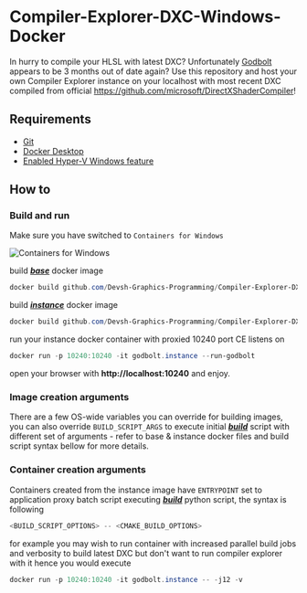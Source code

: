 # Compiler-Explorer-DXC-Windows-Docker

In hurry to compile your HLSL with latest DXC? Unfortunately [Godbolt](https://godbolt.org/) appears to be 3 months out of date again? Use this repository and host your own Compiler Explorer instance on your localhost with most recent DXC compiled from official https://github.com/microsoft/DirectXShaderCompiler!

## Requirements

- [Git](https://git-scm.com/download/win)
- [Docker Desktop](https://www.docker.com/products/docker-desktop/)
- [Enabled Hyper-V Windows feature](https://learn.microsoft.com/en-us/virtualization/hyper-v-on-windows/quick-start/enable-hyper-v#enable-hyper-v-using-powershell)

## How to
### Build and run

Make sure you have switched to `Containers for Windows`

![Containers for Windows](https://user-images.githubusercontent.com/65064509/152947300-affca592-35a7-4e4c-a7fc-2055ce1ba528.png)

build [***base***](https://github.com/Devsh-Graphics-Programming/Compiler-Explorer-DXC-Windows-Docker/blob/master/Dockerfile) docker image

```powershell
docker build github.com/Devsh-Graphics-Programming/Compiler-Explorer-DXC-Windows-Docker -t godbolt.base
```

build [***instance***](https://github.com/Devsh-Graphics-Programming/Compiler-Explorer-DXC-Windows-Docker/blob/master/project/Dockerfile) docker image

```powershell
docker build github.com/Devsh-Graphics-Programming/Compiler-Explorer-DXC-Windows-Docker#master:project -t godbolt.instace --build-arg BASE_IMAGE=godbolt.base --build-arg BUILD_SCRIPT_ARGS="-- -j4"
```

run your instance docker container with proxied 10240 port CE listens on

```powershell
docker run -p 10240:10240 -it godbolt.instance --run-godbolt
```

open your browser with **http://localhost:10240** and enjoy.

### Image creation arguments

There are a few OS-wide variables you can override for building images, you can also override `BUILD_SCRIPT_ARGS` to execute initial [***build***](https://github.com/Devsh-Graphics-Programming/Compiler-Explorer-DXC-Windows-Docker/blob/master/project/scripts/build.py) script with different set of arguments - refer to base & instance docker files and build script syntax bellow for more details.

### Container creation arguments

Containers created from the instance image have `ENTRYPOINT` set to application proxy batch script executing [***build***](https://github.com/Devsh-Graphics-Programming/Compiler-Explorer-DXC-Windows-Docker/blob/master/project/scripts/build.py) python script, the syntax is following

```powershell
<BUILD_SCRIPT_OPTIONS> -- <CMAKE_BUILD_OPTIONS>
```

for example you may wish to run container with increased parallel build jobs and verbosity to build latest DXC but don't want to run compiler explorer with it hence you would execute

```powershell
docker run -p 10240:10240 -it godbolt.instance -- -j12 -v
```

